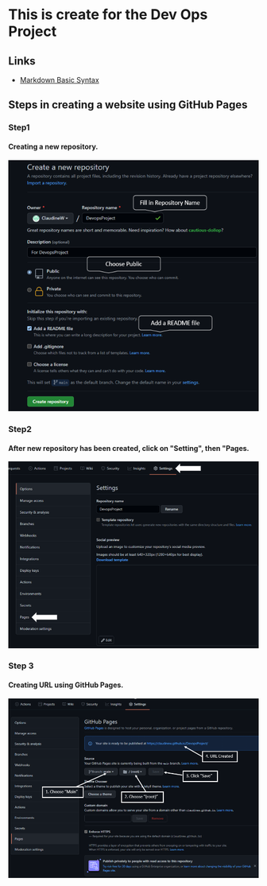 # This is create for the Dev Ops Project

## Links

* [Markdown Basic Syntax](https://www.markdownguide.org/basic-syntax/)

## Steps in creating a website using GitHub Pages

### **Step1**

#### Creating a new repository.

![Create Repository](Images/CreateRepository.png)

### **Step2**

#### After new repository has been created, click on "Setting", then "Pages.

![Settingscreen](Images/Settingscreen.png)

### **Step 3**

#### Creating URL using GitHub Pages.

![CreateURL](Images/CreateURL.png)

